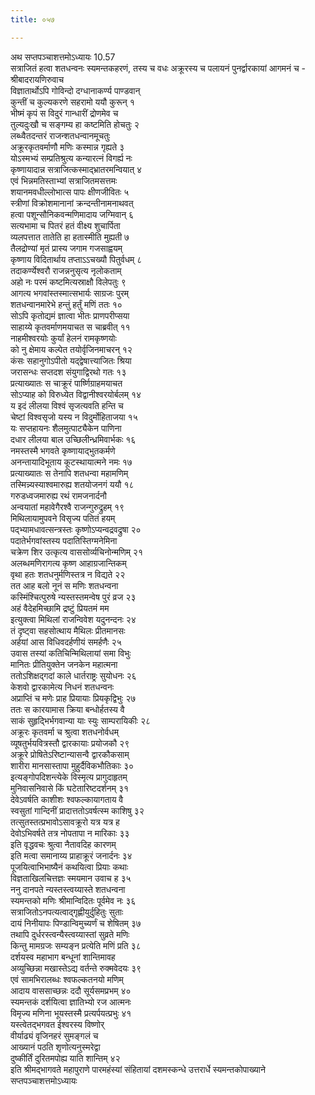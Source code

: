 ```yaml
---
title: ०५७

---
```

अथ सप्तपञ्चाशत्तमोऽध्यायः 10.57  
सत्राजितं हत्वा शतधन्वनः स्यमन्तकहरणं, तस्य च वधः अक्रूरस्य च पलायनं पुनर्द्वारकायां आगमनं च -  
श्रीबादरायणिरुवाच  
विज्ञातार्थोऽपि गोविन्दो दग्धानाकर्ण्य पाण्डवान्  
कुन्तीं च कुल्यकरणे सहरामो ययौ कुरून् १  
भीष्मं कृपं स विदुरं गान्धारीं द्रोणमेव च  
तुल्यदुःखौ च सङ्गम्य हा कष्टमिति होचतुः २  
लब्ध्वैतदन्तरं राजन्शतधन्वानमूचतुः  
अक्रूरकृतवर्माणौ मणिः कस्मान्न गृह्यते ३  
योऽस्मभ्यं सम्प्रतिश्रुत्य कन्यारत्नं विगर्ह्य नः  
कृष्णायादान्न सत्राजित्कस्माद्भ्रातरमन्वियात् ४  
एवं भिन्नमतिस्ताभ्यां सत्राजितमसत्तमः  
शयानमवधील्लोभात्स पापः क्षीणजीवितः ५  
स्त्रीणां विक्रोशमानानां क्रन्दन्तीनामनाथवत्  
हत्वा पशून्सौनिकवन्मणिमादाय जग्मिवान् ६  
सत्यभामा च पितरं हतं वीक्ष्य शुचार्पिता  
व्यलपत्तात तातेति हा हतास्मीति मुह्यती ७  
तैलद्रोण्यां मृतं प्रास्य जगाम गजसाह्वयम्  
कृष्णाय विदितार्थाय तप्ताऽऽचख्यौ पितुर्वधम् ८  
तदाकर्ण्येश्वरौ राजन्ननुसृत्य नृलोकताम्  
अहो नः परमं कष्टमित्यस्राक्षौ विलेपतुः ९  
आगत्य भगवांस्तस्मात्सभार्यः साग्रजः पुरम्  
शतधन्वानमारेभे हन्तुं हर्तुं मणिं ततः १०  
सोऽपि कृतोद्यमं ज्ञात्वा भीतः प्राणपरीप्सया  
साहाय्ये कृतवर्माणमयाचत स चाब्रवीत् ११  
नाहमीश्वरयोः कुर्यां हेलनं रामकृष्णयोः  
को नु क्षेमाय कल्पेत तयोर्वृजिनमाचरन् १२  
कंसः सहानुगोऽपीतो यद्द्वेषात्त्याजितः श्रिया  
जरासन्धः सप्तदश संयुगाद्विरथो गतः १३  
प्रत्याख्यातः स चाक्रूरं पार्ष्णिग्राहमयाचत  
सोऽप्याह को विरुध्येत विद्वानीश्वरयोर्बलम् १४  
य इदं लीलया विश्वं सृजत्यवति हन्ति च  
चेष्टां विश्वसृजो यस्य न विदुर्मोहिताजया १५  
यः सप्तहायनः शैलमुत्पाट्यैकेन पाणिना  
दधार लीलया बाल उच्छिलीन्ध्रमिवार्भकः १६  
नमस्तस्मै भगवते कृष्णायाद्भुतकर्मणे  
अनन्तायादिभूताय कूटस्थायात्मने नमः १७  
प्रत्याख्यातः स तेनापि शतधन्वा महामणिम्  
तस्मिन्न्यस्याश्वमारुह्य शतयोजनगं ययौ १८  
गरुडध्वजमारुह्य रथं रामजनार्दनौ  
अन्वयातां महावेगैरश्वै राजन्गुरुद्रुहम् १९  
मिथिलायामुपवने विसृज्य पतितं हयम्  
पद्भ्यामधावत्सन्त्रस्तः कृष्णोऽप्यन्वद्रवद्रुषा २०  
पदातेर्भगवांस्तस्य पदातिस्तिग्मनेमिना  
चक्रेण शिर उत्कृत्य वाससोर्व्यचिनोन्मणिम् २१  
अलब्धमणिरागत्य कृष्ण आहाग्रजान्तिकम्  
वृथा हतः शतधनुर्मणिस्तत्र न विद्यते २२  
तत आह बलो नूनं स मणिः शतधन्वना  
कस्मिंश्चित्पुरुषे न्यस्तस्तमन्वेष पुरं व्रज २३  
अहं वैदेहमिच्छामि द्रष्टुं प्रियतमं मम  
इत्युक्त्वा मिथिलां राजन्विवेश यदुनन्दनः २४  
तं दृष्ट्वा सहसोत्थाय मैथिलः प्रीतमानसः  
अर्हयां आस विधिवदर्हणीयं समर्हणैः २५  
उवास तस्यां कतिचिन्मिथिलायां समा विभुः  
मानितः प्रीतियुक्तेन जनकेन महात्मना  
ततोऽशिक्षद्गदां काले धार्तराष्ट्रः सुयोधनः २६  
केशवो द्वारकामेत्य निधनं शतधन्वनः  
अप्राप्तिं च मणेः प्राह प्रियायाः प्रियकृद्विभुः २७  
ततः स कारयामास क्रिया बन्धोर्हतस्य वै  
साकं सुहृद्भिर्भगवान्या याः स्युः साम्परायिकीः २८  
अक्रूरः कृतवर्मा च श्रुत्वा शतधनोर्वधम्  
व्यूषतुर्भयवित्रस्तौ द्वारकायाः प्रयोजकौ २९  
अक्रूरे प्रोषितेऽरिष्टान्यासन्वै द्वारकौकसाम्  
शारीरा मानसास्तापा मुहुर्दैविकभौतिकाः ३०  
इत्यङ्गोपदिशन्त्येके विस्मृत्य प्रागुदाहृतम्  
मुनिवासनिवासे किं घटेतारिष्टदर्शनम् ३१  
देवेऽवर्षति काशीशः श्वफल्कायागताय वै  
स्वसुतां गान्दिनीं प्रादात्ततोऽवर्षत्स्म काशिषु ३२  
तत्सुतस्तत्प्रभावोऽसावक्रूरो यत्र यत्र ह  
देवोऽभिवर्षते तत्र नोपतापा न मारिकाः ३३  
इति वृद्धवचः श्रुत्वा नैतावदिह कारणम्  
इति मत्वा समानाय्य प्राहाक्रूरं जनार्दनः ३४  
पूजयित्वाभिभाष्यैनं कथयित्वा प्रियाः कथाः  
विज्ञताखिलचित्तज्ञः स्मयमान उवाच ह ३५  
ननु दानपते न्यस्तस्त्वय्यास्ते शतधन्वना  
स्यमन्तको मणिः श्रीमान्विदितः पूर्वमेव नः ३६  
सत्राजितोऽनपत्यत्वाद्गृह्णीयुर्दुहितुः सुताः  
दायं निनीयापः पिण्डान्विमुच्यर्णं च शेषितम् ३७  
तथापि दुर्धरस्त्वन्यैस्त्वय्यास्तां सुव्रते मणिः  
किन्तु मामग्रजः सम्यङ्न प्रत्येति मणिं प्रति ३८  
दर्शयस्व महाभाग बन्धूनां शान्तिमावह  
अव्युच्छिन्ना मखास्तेऽद्य वर्तन्ते रुक्मवेदयः ३९  
एवं सामभिरालब्धः श्वफल्कतनयो मणिम्  
आदाय वाससाच्छन्नः ददौ सूर्यसमप्रभम् ४०  
स्यमन्तकं दर्शयित्वा ज्ञातिभ्यो रज आत्मनः  
विमृज्य मणिना भूयस्तस्मै प्रत्यर्पयत्प्रभुः ४१  
यस्त्वेतद्भगवत ईश्वरस्य विष्णोर्  
वीर्याढ्यं वृजिनहरं सुमङ्गलं च  
आख्यानं पठति शृणोत्यनुस्मरेद्वा  
दुष्कीर्तिं दुरितमपोह्य याति शान्तिम् ४२  
इति श्रीमद्भागवते महापुराणे पारमहंस्यां संहितायां दशमस्कन्धे उत्तरार्धे स्यमन्तकोपाख्याने सप्तपञ्चाशत्तमोऽध्यायः